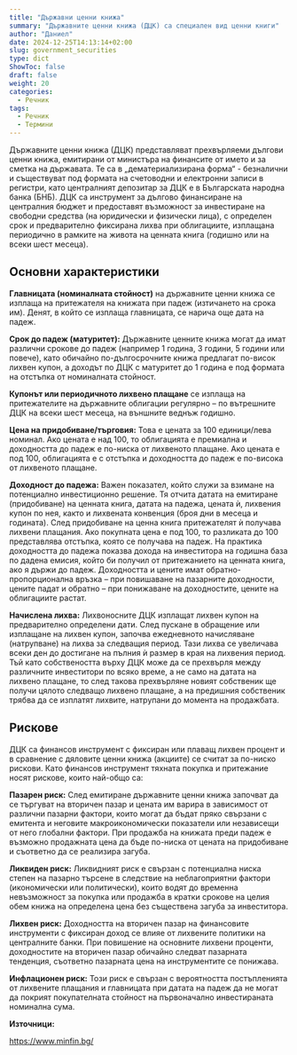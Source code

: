 ```yaml
---
title: "Държавни ценни книжа"
summary: "Държавните ценни книжа (ДЦК) са специален вид ценни книги"
author: "Даниел"
date: 2024-12-25T14:13:14+02:00
slug: government_securities
type: dict
ShowToc: false
draft: false
weight: 20
categories:
  - Речник
tags:
  - Речник
  - Термини
---
```


Държавните ценни книжа (ДЦК) представляват прехвърляеми дългови ценни книжа, емитирани от министъра на финансите от името и за сметка на държавата. Те са в „дематериализирана форма“ - безналични и съществуват под формата на счетоводни и електронни записи в регистри, като централният депозитар за ДЦК е в Българската народна банка (БНБ). ДЦК са инструмент за дългово финансиране на централния бюджет и предоставят възможност за инвестиране на свободни средства (на юридически и физически лица), с определен срок и предварително фиксирана лихва при облигациите, изплащана периодично в рамките на живота на ценната книга (годишно или на всеки шест месеца). 

## Основни характеристики

**Главницата (номиналната стойност)** на държавните ценни книжа се изплаща на притежателя на книжата при падеж (изтичането на срока им). Денят, в който се изплаща главницата, се нарича още дата на падеж. 

**Срок до падеж (матуритет):** Държавните ценните книжа могат да имат различни срокове до падеж (например 1 година, 3 години, 5 години или повече), като обичайно по-дългосрочните книжа предлагат по-висок лихвен купон, а доходът по ДЦК с матуритет до 1 година е под формата на отстъпка от номиналната стойност. 

**Купонът или периодичното лихвено плащане** се изплаща на притежателите на държавните облигации регулярно – по вътрешните ДЦК на всеки шест месеца, на външните веднъж годишно.

**Цена на придобиване/търговия:** Това е цената за 100 единици/лева номинал. Ако цената е над 100, то облигацията е премиална и доходността до падеж е по-ниска от лихвеното плащане. Ако цената е под 100, облигацията e с отстъпка и доходността до падеж е по-висока от лихвеното плащане. 

**Доходност до падежа:** Важен показател, който служи за взимане на потенциално инвестиционно решение. Тя отчита датата на емитиране (придобиване) на ценната книга, датата на падежа, цената ѝ, лихвения купон по нея, както и лихвената конвенция (броя дни в месеца и годината). След придобиване на ценна книга притежателят ѝ получава лихвени плащания. Ако покупната цена е под 100, то разликата до 100 представлява отстъпка, която се получава на падеж. На практика доходността до падежа показва дохода на инвеститора на годишна база по дадена емисия, който би получил от притежанието на ценната книга, ако я държи до падеж. Доходността и цените имат обратно-пропорционална връзка – при повишаване на пазарните доходности, цените падат и обратно – при понижаване на доходностите, цените на облигациите растат. 

**Начислена лихва:** Лихвоносните ДЦК изплащат лихвен купон на предварително определени дати. След пускане в обращение или изплащане на лихвен купон, започва ежедневното начисляване (натрупване) на лихва за следващия период. Тази лихва се увеличава всеки ден до достигане на пълния ѝ размер в края на лихвения период. Тъй като собствеността върху ДЦК може да се прехвърля между различните инвеститори по всяко време, а не само на датата на лихвено плащане, то след такова прехвърляне новият собственик ще получи цялото следващо лихвено плащане, а на предишния собственик трябва да се изплатят лихвите, натрупани до момента на продажбата.

## Рискове

ДЦК са финансов инструмент с фиксиран или плаващ лихвен процент и в сравнение с дяловите ценни книжа (акциите) се считат за по-ниско рискови. Като финансов инструмент тяхната покупка и притежание носят рискове, които най-общо са: 

**Пазарен риск:** След емитиране държавните ценни книжа започват да се търгуват на вторичен пазар и цената им варира в зависимост от различни пазарни фактори, които могат да бъдат пряко свързани с емитента и неговите макроикономически показатели или независещи от него глобални фактори. При продажба на книжата преди падеж е възможно продажната цена да бъде по-ниска от цената на придобиване и съответно да се реализира загуба. 

**Ликвиден риск:** Ликвидният риск е свързан с потенциална ниска степен на пазарно търсене в следствие на неблагоприятни фактори (икономически или политически), които водят до временна невъзможност за покупка или продажба в кратки срокове на целия обем книжа на определена цена без съществена загуба за инвеститора. 

**Лихвен риск:** Доходността на вторичен пазар на финансовите инструменти с фиксиран доход се влияе от лихвените политики на централните банки. При повишение на основните лихвени проценти, доходностите на вторичен пазар обичайно следват пазарната тенденция, съответно пазарната цена на инструментите се понижава. 

**Инфлационен риск:** Този риск е свързан с вероятността постъпленията от лихвените плащания и главницата при датата на падеж да не могат да покрият покупателната стойност на първоначално инвестираната номинална сума.


**Източници:**

https://www.minfin.bg/
